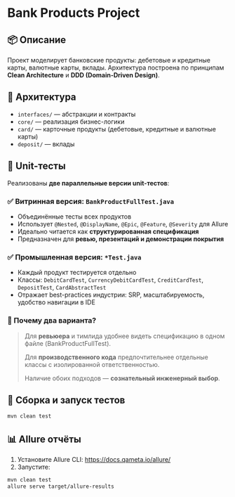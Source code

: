 # Bank Products Project

## 📦 Описание

Проект моделирует банковские продукты: дебетовые и кредитные карты, валютные карты, вклады. Архитектура построена по принципам **Clean Architecture** и **DDD (Domain-Driven Design)**.

## 🧠 Архитектура

- `interfaces/` — абстракции и контракты
- `core/` — реализация бизнес-логики
- `card/` — карточные продукты (дебетовые, кредитные и валютные карты)
- `deposit/` — вклады

## 🧪 Unit-тесты

Реализованы **две параллельные версии unit-тестов**:

### ✅ Витринная версия: `BankProductFullTest.java`

- Объединённые тесты всех продуктов
- Использует `@Nested`, `@DisplayName`, `@Epic`, `@Feature`, `@Severity` для Allure
- Идеально читается как **структурированная спецификация**
- Предназначен для **ревью, презентаций и демонстрации покрытия**

### ✅ Промышленная версия: `*Test.java`

- Каждый продукт тестируется отдельно
- Классы: `DebitCardTest`, `CurrencyDebitCardTest`, `CreditCardTest`, `DepositTest`, `CardAbstractTest`
- Отражает best-practices индустрии: SRP, масштабируемость, удобство навигации в IDE

### 📌 Почему два варианта?

> Для **ревьюера** и тимлида удобнее видеть спецификацию в одном файле (BankProductFullTest).
>
> Для **производственного кода** предпочтительнее отдельные классы с изолированной ответственностью.
>
> Наличие обоих подходов — **сознательный инженерный выбор**.

## 🚀 Сборка и запуск тестов

```bash
mvn clean test
```

## 📊 Allure отчёты

1. Установите Allure CLI: https://docs.qameta.io/allure/
2. Запустите:

```bash
mvn clean test
allure serve target/allure-results
```
